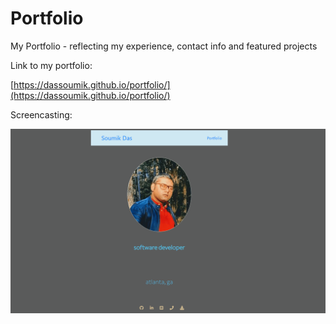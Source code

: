 # Portfolio
My Portfolio - reflecting my experience, contact info and featured projects

Link to my portfolio: <br>

[https://dassoumik.github.io/portfolio/](https://dassoumik.github.io/portfolio/)

Screencasting: <br>

![](./assets/portfolio.gif)
